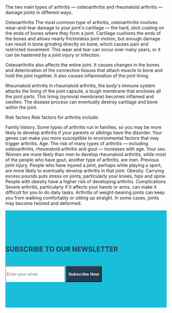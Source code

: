 <link href="https://maxcdn.bootstrapcdn.com/bootstrap/4.1.1/css/bootstrap.min.css" rel="stylesheet" id="bootstrap-css">
<script src="https://maxcdn.bootstrapcdn.com/bootstrap/4.1.1/js/bootstrap.min.js"></script>
<script src="https://code.jquery.com/jquery-1.11.1.min.js"></script>
<style>
.newsletter {
padding: 80px 0;
background: #19beda;
}

.newsletter .content {
max-width: 650px;
margin: 0 auto;
text-align: center;
position: relative;
z-index: 2; }
.newsletter .content h2 {
color: #243c4f;
margin-bottom: 40px; }
.newsletter .content .form-control {
height: 50px;
border-color: #ffffff;
border-radius:0;
}
.newsletter .content.form-control:focus {
box-shadow: none;
border: 2px solid #243c4f;
}
.newsletter .content .btn {
min-height: 50px; 
border-radius:0;
background: #243c4f;
color: #fff;
font-weight:600;
}
</style>
The two main types of arthritis — osteoarthritis and rheumatoid arthritis — damage joints in different ways.

Osteoarthritis
The most common type of arthritis, osteoarthritis involves wear-and-tear damage to your joint's cartilage — the hard, slick coating on the ends of bones where they form a joint. Cartilage cushions the ends of the bones and allows nearly frictionless joint motion, but enough damage can result in bone grinding directly on bone, which causes pain and restricted movement. This wear and tear can occur over many years, or it can be hastened by a joint injury or infection.

Osteoarthritis also affects the entire joint. It causes changes in the bones and deterioration of the connective tissues that attach muscle to bone and hold the joint together. It also causes inflammation of the joint lining.

Rheumatoid arthritis
In rheumatoid arthritis, the body's immune system attacks the lining of the joint capsule, a tough membrane that encloses all the joint parts. This lining (synovial membrane) becomes inflamed and swollen. The disease process can eventually destroy cartilage and bone within the joint.

Risk factors
Risk factors for arthritis include:

Family history. Some types of arthritis run in families, so you may be more likely to develop arthritis if your parents or siblings have the disorder. Your genes can make you more susceptible to environmental factors that may trigger arthritis.
Age. The risk of many types of arthritis — including osteoarthritis, rheumatoid arthritis and gout — increases with age.
Your sex. Women are more likely than men to develop rheumatoid arthritis, while most of the people who have gout, another type of arthritis, are men.
Previous joint injury. People who have injured a joint, perhaps while playing a sport, are more likely to eventually develop arthritis in that joint.
Obesity. Carrying excess pounds puts stress on joints, particularly your knees, hips and spine. People with obesity have a higher risk of developing arthritis.
Complications
Severe arthritis, particularly if it affects your hands or arms, can make it difficult for you to do daily tasks. Arthritis of weight-bearing joints can keep you from walking comfortably or sitting up straight. In some cases, joints may become twisted and deformed.

<section class="newsletter">
<div class="container">
<div class="row">
<div class="col-sm-12">
	<div class="content">
		<h2>SUBSCRIBE TO OUR NEWSLETTER</h2>
	<div class="input-group">
         <input type="email" class="form-control" placeholder="Enter your email">
         <span class="input-group-btn">
         <button class="btn" type="submit">Subscribe Now</button>
         </span>
          </div>
	</div>
</div>
</div>
</div>
</section>
